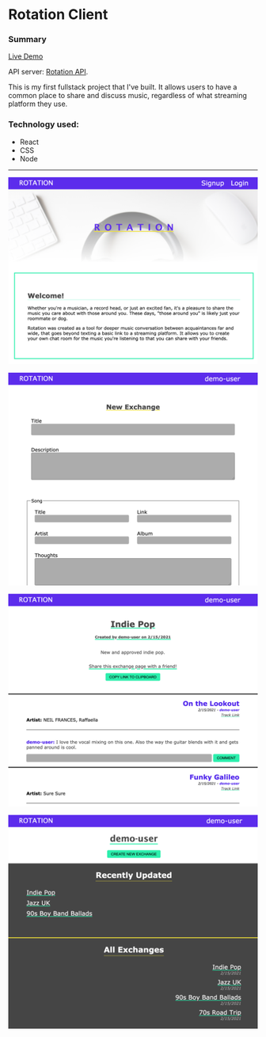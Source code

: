 # Rotation Client

### Summary
[Live Demo](https://rotationexchange.com/)

API server: [Rotation API](https://github.com/Tarv44/rotation-api).

This is my first fullstack project that I've built. It allows users to have a common place to share and discuss music, regardless of what streaming platform they use.

### Technology used:
* React
* CSS
* Node

***

![Landing Page](./screenshots/landing.png)

![Exchange Page](./screenshots/exchange.png)

![New Exchange Page](./screenshots/new-exchange.png)

![Dashboard Page](./screenshots/dashboard.png)